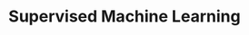 ---
word: "true"

types: "word"

title: "Supervised Machine Learning"

categories: ['']

tags: ['Supervised', 'Machine', 'Learning']

arabic: 'التعلم الحاسوبي الموجَّه'

arexps: []

enwords: ['Supervised Machine Learning']

enexps: []

arlexicons: 'ع'

enlexicons: 'S'

authors: ['Ruqayya Roshdy']

translators: ['X']

citations: 'تطبيقات أساسية في المعالجة الآلية للغة العربية'

sources: 'مركز الملك عبدالله بن عبدالعزيز الدولي لخدمة اللغة العربية'

slug: ""
---